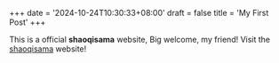 +++
date = '2024-10-24T10:30:33+08:00'
draft = false
title = 'My First Post'
+++

This is a official **shaoqisama** website, Big welcome, my friend!
Visit the [shaoqisama](https://shaoqisama.github.io) website!